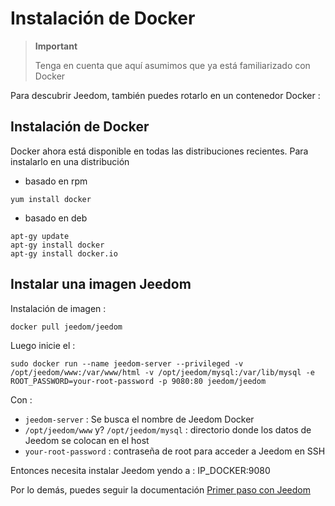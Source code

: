 # Instalación de Docker

> **Important**
>
> Tenga en cuenta que aquí asumimos que ya está familiarizado con Docker

Para descubrir Jeedom, también puedes rotarlo en un contenedor Docker :

## Instalación de Docker

Docker ahora está disponible en todas las distribuciones recientes.
Para instalarlo en una distribución

-   basado en rpm

````
yum install docker
````

-   basado en deb

````
apt-gy update
apt-gy install docker
apt-gy install docker.io
````

## Instalar una imagen Jeedom

Instalación de imagen :

``docker pull jeedom/jeedom``

Luego inicie el :

``sudo docker run --name jeedom-server --privileged -v /opt/jeedom/www:/var/www/html -v /opt/jeedom/mysql:/var/lib/mysql -e ROOT_PASSWORD=your-root-password -p 9080:80 jeedom/jeedom``

Con :

-   ``jeedom-server`` : Se busca el nombre de Jeedom Docker
-   ``/opt/jeedom/www`` y? ``/opt/jeedom/mysql`` : directorio donde los datos de Jeedom se colocan en el host
-   ``your-root-password`` : contraseña de root para acceder a Jeedom en SSH

Entonces necesita instalar Jeedom yendo a : IP\_DOCKER:9080

Por lo demás, puedes seguir la documentación [Primer paso con Jeedom](https://doc.jeedom.com/es_ES/premiers-pas/index)

